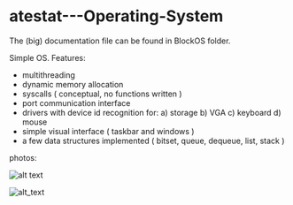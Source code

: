 # atestat---Operating-System

The (big) documentation file can be found in BlockOS folder.

Simple OS. Features:
- multithreading
- dynamic memory allocation
- syscalls ( conceptual, no functions written )
- port communication interface
- drivers with device id recognition for: 
  a) storage
  b) VGA
  c) keyboard
  d) mouse
 - simple visual interface ( taskbar and windows )
 - a few data structures implemented ( bitset, queue, dequeue, list, stack )

photos:

![alt text](https://imgur.com/AwFbwo7.png)

![alt_text](https://imgur.com/fbmboCl.png)

